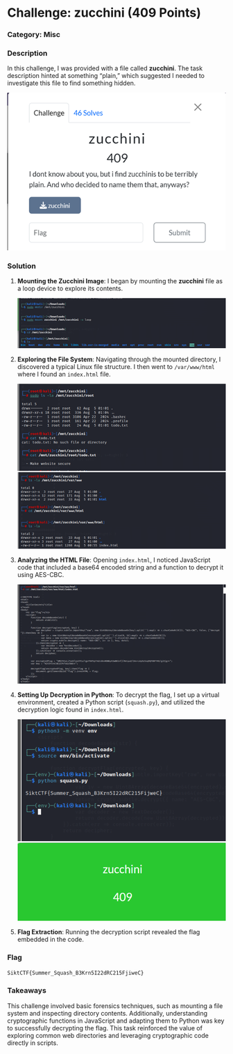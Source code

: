 # Challenge: zucchini (409 Points)

### Category: Misc

### Description
In this challenge, I was provided with a file called **zucchini**. The task description hinted at something “plain,” which suggested I needed to investigate this file to find something hidden.

![Task](../Bilder/Picture53.png)
### Solution

1. **Mounting the Zucchini Image**:
   I began by mounting the **zucchini** file as a loop device to explore its contents.

   ![Mounting Zucchini](../Bilder/Picture54.png)

2. **Exploring the File System**:
   Navigating through the mounted directory, I discovered a typical Linux file structure. I then went to `/var/www/html` where I found an `index.html` file.

   ![Exploring Directories](../Bilder/Picture55.png)
   ![Index File in HTML](../Bilder/Picture56.png)

3. **Analyzing the HTML File**:
   Opening `index.html`, I noticed JavaScript code that included a base64 encoded string and a function to decrypt it using AES-CBC. 

   ![HTML Code Analysis](../Bilder/Picture57.png)

4. **Setting Up Decryption in Python**:
   To decrypt the flag, I set up a virtual environment, created a Python script (`squash.py`), and utilized the decryption logic found in `index.html`.

   ![Python Virtual Environment](../Bilder/Picture58.png)
   ![Decryption Script Execution](../Bilder/Picture59.png)

5. **Flag Extraction**:
   Running the decryption script revealed the flag embedded in the code.

### Flag
`SiktCTF{Summer_Squash_B3Krn5I22dRC215FjiweC}`

### Takeaways
This challenge involved basic forensics techniques, such as mounting a file system and inspecting directory contents. Additionally, understanding cryptographic functions in JavaScript and adapting them to Python was key to successfully decrypting the flag. This task reinforced the value of exploring common web directories and leveraging cryptographic code directly in scripts.
